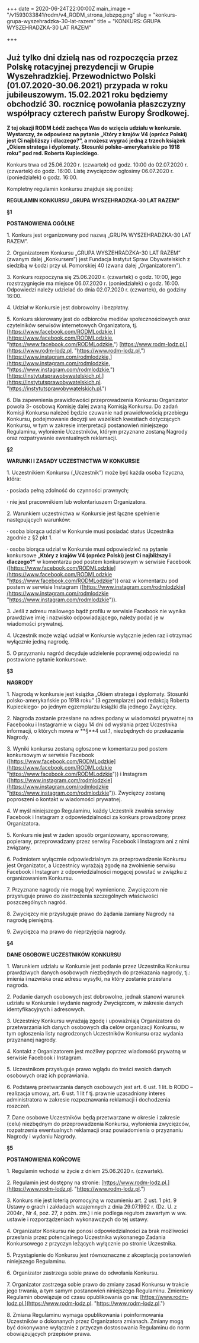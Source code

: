 +++
date = 2020-06-24T22:00:00Z
main_image = "/v1593033841/rodm/v4_RODM_strona_lebzpq.png"
slug = "konkurs-grupa-wyszehradzka-30-lat-razem"
title = "KONKURS: GRUPA WYSZEHRADZKA-30 LAT RAZEM"

+++
## **Już tylko dni dzielą nas od rozpoczęcia przez Polskę rotacyjnej prezydencji w Grupie Wyszehradzkiej. Przewodnictwo Polski (01.07.2020-30.06.2021) przypada w roku jubileuszowym. 15.02.2021 roku będziemy obchodzić 30. rocznicę powołania płaszczyzny współpracy czterech państw Europy Środkowej.**

**Z tej okazji RODM Łódź zachęca Was do wzięcia udziału w konkursie. Wystarczy, że odpowiesz na pytanie „Który z krajów V4 (oprócz Polski) jest Ci najbliższy i dlaczego?”, a możesz wygrać jedną z trzech książek „Okiem stratega i dyplomaty. Stosunki polsko-amerykańskie po 1918 roku” pod red. Roberta Kupieckiego.**

Konkurs trwa od 25.06.2020 r. (czwartek) od godz. 10:00 do 02.07.2020 r. (czwartek) do godz. 16:00. Listę zwycięzców ogłosimy 06.07.2020 r. (poniedziałek) o godz. 16:00.

Kompletny regulamin konkursu znajduje się poniżej:

**REGULAMIN KONKURSU „GRUPA WYSZEHRADZKA-30 LAT RAZEM”**

**§1**

**POSTANOWIENIA OGÓLNE**

1\. Konkurs jest organizowany pod nazwą „GRUPA WYSZEHRADZKA-30 LAT RAZEM”.

2\. Organizatorem Konkursu „GRUPA WYSZEHRADZKA-30 LAT RAZEM” (zwanym dalej „Konkursem”) jest Fundacja Instytut Spraw Obywatelskich z siedzibą w Łodzi przy ul. Pomorskiej 40 (zwana dalej „Organizatorem”).

3\. Konkurs rozpoczyna się 25.06.2020 r. (czwartek) o godz. 10:00, jego rozstrzygnięcie ma miejsce 06.07.2020 r. (poniedziałek) o godz. 16:00. Odpowiedzi należy udzielać do dnia 02.07.2020 r. (czwartek), do godziny 16:00. 

4\. Udział w Konkursie jest dobrowolny i bezpłatny.

5\. Konkurs skierowany jest do odbiorców mediów społecznościowych oraz czytelników serwisów internetowych Organizatora, tj. [https://www.facebook.com/RODMLodzkie,](https://www.facebook.com/RODMLodzkie, "https://www.facebook.com/RODMLodzkie,") [https://www.rodm-lodz.pl,](https://www.rodm-lodz.pl, "https://www.rodm-lodz.pl,") [https://www.instagram.com/rodmlodzkie,](https://www.instagram.com/rodmlodzkie, "https://www.instagram.com/rodmlodzkie,") [https://instytutsprawobywatelskich.pl.](https://instytutsprawobywatelskich.pl. "https://instytutsprawobywatelskich.pl.")

6\. Dla zapewnienia prawidłowości przeprowadzenia Konkursu Organizator powoła 3- osobową Komisję dalej zwaną Komisją Konkursu. Do zadań Komisji Konkursu należeć będzie czuwanie nad prawidłowością przebiegu Konkursu, podejmowanie decyzji we wszelkich kwestiach dotyczących Konkursu, w tym w zakresie interpretacji postanowień niniejszego Regulaminu, wyłonienie Uczestników, którym przyznane zostaną Nagrody oraz rozpatrywanie ewentualnych reklamacji.

**§2**

**WARUNKI I ZASADY UCZESTNICTWA W KONKURSIE**

1\. Uczestnikiem Konkursu („Uczestnik”) może być każda osoba fizyczna, która:

· posiada pełną zdolność do czynności prawnych;

· nie jest pracownikiem lub wolontariuszem Organizatora.

2\. Warunkiem uczestnictwa w Konkursie jest łączne spełnienie następujących warunków:

· osoba biorąca udział w Konkursie musi posiadać status Uczestnika zgodnie z §2 pkt 1.

· osoba biorąca udział w Konkursie musi odpowiedzieć na pytanie konkursowe „**Który z krajów V4 (oprócz Polski) jest Ci najbliższy i dlaczego?”** w komentarzu pod postem konkursowym w serwisie Facebook ([https://www.facebook.com/RODMLodzkie](https://www.facebook.com/RODMLodzkie "https://www.facebook.com/RODMLodzkie")) oraz w komentarzu pod postem w serwisie Instagram ([https://www.instagram.com/rodmlodzkie](https://www.instagram.com/rodmlodzkie "https://www.instagram.com/rodmlodzkie")).

3\. Jeśli z adresu mailowego bądź profilu w serwisie Facebook nie wynika prawdziwe imię i nazwisko odpowiadającego, należy podać je w wiadomości prywatnej.

4\. Uczestnik może wziąć udział w Konkursie wyłącznie jeden raz i otrzymać wyłącznie jedną nagrodę.

5\. O przyznaniu nagród decyduje udzielenie poprawnej odpowiedzi na postawione pytanie konkursowe.

**§3**

**NAGRODY**

1\. Nagrodą w konkursie jest książka „Okiem stratega i dyplomaty. Stosunki polsko-amerykańskie po 1918 roku” (3 egzemplarze) pod redakcją Roberta Kupieckiego- po jednym egzemplarzu książki dla jednego Zwycięzcy.

2\. Nagroda zostanie przesłane na adres podany w wiadomości prywatnej na Facebooku i Instagramie w ciągu 14 dni od wysłania przez Uczestnika informacji, o których mowa w **§**4 ust.1, niezbędnych do przekazania Nagrody.

3\. Wyniki konkursu zostaną ogłoszone w komentarzu pod postem konkursowym w serwisie Facebook ([https://www.facebook.com/RODMLodzkie](https://www.facebook.com/RODMLodzkie "https://www.facebook.com/RODMLodzkie")) i Instagram ([https://www.instagram.com/rodmlodzkie](https://www.instagram.com/rodmlodzkie "https://www.instagram.com/rodmlodzkie")). Zwycięzcy zostaną poproszeni o kontakt w wiadomości prywatnej.

4\. W myśl niniejszego Regulaminu, każdy Uczestnik zwalnia serwisy Facebook i Instagram z odpowiedzialności za konkurs prowadzony przez Organizatora.

5\. Konkurs nie jest w żaden sposób organizowany, sponsorowany, popierany, przeprowadzany przez serwisy Facebook i Instagram ani z nimi związany.

6\. Podmiotem wyłącznie odpowiedzialnym za przeprowadzenie Konkursu jest Organizator, a Uczestnicy wyrażają zgodę na zwolnienie serwisu Facebook i Instagram z odpowiedzialności mogącej powstać w związku z organizowaniem Konkursu.

7\. Przyznane nagrody nie mogą być wymienione. Zwycięzcom nie przysługuje prawo do zastrzeżenia szczególnych właściwości poszczególnych nagród.

8\. Zwycięzcy nie przysługuje prawo do żądania zamiany Nagrody na nagrodę pieniężną.

9\. Zwycięzca ma prawo do nieprzyjęcia nagrody.

**§4**

**DANE OSOBOWE UCZESTNIKÓW KONKURSU**

1\. Warunkiem udziału w Konkursie jest podanie przez Uczestnika Konkursu prawdziwych danych osobowych niezbędnych do przekazania nagrody, tj.: imienia i nazwiska oraz adresu wysyłki, na który zostanie przesłana nagroda.

2\. Podanie danych osobowych jest dobrowolne, jednak stanowi warunek udziału w Konkursie i wydanie nagrody Zwycięzcom, w zakresie danych identyfikacyjnych i adresowych.

3\. Uczestnicy Konkursu wyrażają zgodę i upoważniają Organizatora do przetwarzania ich danych osobowych dla celów organizacji Konkursu, w tym ogłoszenia listy nagrodzonych Uczestników Konkursu oraz wydania przyznanej nagrody.

4\. Kontakt z Organizatorem jest możliwy poprzez wiadomość prywatną w serwisie Facebook i Instagram.

5\. Uczestnikom przysługuje prawo wglądu do treści swoich danych osobowych oraz ich poprawiania.

6\. Podstawą przetwarzania danych osobowych jest art. 6 ust. 1 lit. b RODO – realizacja umowy, art. 6 ust. 1 lit f tj. prawnie uzasadniony interes administratora w zakresie rozpoznawania reklamacji i dochodzenia roszczeń.

7\. Dane osobowe Uczestników będą przetwarzane w okresie i zakresie (celu) niezbędnym do przeprowadzenia Konkursu, wyłonienia zwycięzców, rozpatrzenia ewentualnych reklamacji oraz powiadomienia o przyznaniu Nagrody i wydaniu Nagrody.

**§5**

**POSTANOWIENIA KOŃCOWE**

1\. Regulamin wchodzi w życie z dniem 25.06.2020 r. (czwartek).

2\. Regulamin jest dostępny na stronie: [https://www.rodm-lodz.pl.](https://www.rodm-lodz.pl. "https://www.rodm-lodz.pl.")

3\. Konkurs nie jest loterią promocyjną w rozumieniu art. 2 ust. 1 pkt. 9 Ustawy o grach i zakładach wzajemnych z dnia 29.07.1992 r. (Dz. U. z 2004r., Nr 4, poz. 27, z późn. zm.) i nie podlega regułom zawartym w ww. ustawie i rozporządzeniach wykonawczych do tej ustawy.

4\. Organizator Konkursu nie ponosi odpowiedzialności za brak możliwości przesłania przez potencjalnego Uczestnika wykonanego Zadania Konkursowego z przyczyn leżących wyłącznie po stronie Uczestnika.

5\. Przystąpienie do Konkursu jest równoznaczne z akceptacją postanowień niniejszego Regulaminu.

6\. Organizator zastrzega sobie prawo do odwołania Konkursu.

7\. Organizator zastrzega sobie prawo do zmiany zasad Konkursu w trakcie jego trwania, a tym samym postanowień niniejszego Regulaminu. Zmieniony Regulamin obowiązuje od czasu opublikowania go na: [https://www.rodm-lodz.pl.](https://www.rodm-lodz.pl. "https://www.rodm-lodz.pl.")

8\. Zmiana Regulaminu wymaga opublikowania i poinformowania Uczestników o dokonanych przez Organizatora zmianach. Zmiany mogą być dokonywane wyłącznie z przyczyn dostosowania Regulaminu do norm obowiązujących przepisów prawa.